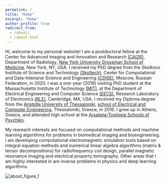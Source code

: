 ```yaml
---
permalink: /
title: "Home"
excerpt: "Home"
author_profile: true
redirect_from: 
  - /about/
  - /about.html
---
```


Hi, welcome to my personal website! I am a postdoctoral fellow at the Center for Advanced Imaging and Innovation and Research [(CAI2R)](https://cai2r.net/), Department of Radiology, [New York University Grossman School of Medicine](https://med.nyu.edu/), New York, NY, USA. I received my PhD degree from the Skolkovo Institute of Science and Technology [(Skoltech)](https://skoltech.ru/), Center for Computational and Data-Intensive Science and Engineering [(CDISE)](https://www.skoltech.ru/en/education/phd-programs/computational-and-data-science-and-engineering/), Moscow, Russian Federation, in 2020. I was a one-year (2019) visiting PhD student at the Massachusetts Institute of Technology [(MIT)](https://www.mit.edu/), at the Department of Electrical Engineering and Computer Science [(EECS)](https://www.eecs.mit.edu/), Research Laboratory of Electronics [(RLE)](https://www.rle.mit.edu/), Cambridge, MA, USA. I received my Diploma degree from the [Aristotle University of Thessaloniki](https://www.auth.gr/en/), [school of Electrical and Computer Engineering](https://ee.auth.gr/en/), Thessaloniki, Greece, in 2016. I grew up in Athens, Greece, and attended high school at the [Arsakeia-Tositseia Schools of Psychiko](https://www.arsakeio.gr/en/).

My resreach interests are focused on computational methods and machine learning algorithms for problems in biomedical imaging and bioengineering. I am developing computational electromagnetic simulation tools based on integral equation methods and numerical linear algebra algorithms (matrix & tensor decompositions) for radiofrequency coil design, parallel magnetic resonance imaging and electrical property tomography. Other areas that I am highly interested in are inverse problems in physics and deep learning algorithms.


![about_figure_1](https://user-images.githubusercontent.com/24252683/163206288-3f1c8753-a9b8-45dc-ae00-4941877bba45.png)
